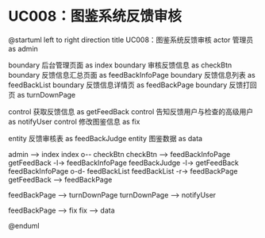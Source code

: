 # UC008：图鉴系统反馈审核

@startuml
left to right direction
title UC008：图鉴系统反馈审核
actor 管理员 as admin

boundary 后台管理页面 as index
boundary 审核反馈信息 as checkBtn
boundary 反馈信息汇总页面 as feedBackInfoPage
boundary 反馈信息列表 as feedBackList
boundary 反馈信息详情页 as feedBackPage
boundary 反馈打回页 as turnDownPage

control 获取反馈信息 as getFeedBack
control 告知反馈用户与检查的高级用户 as notifyUser
control 修改图鉴信息 as fix

entity 反馈审核表 as feedBackJudge
entity 图鉴数据 as data

admin --> index
index o-- checkBtn
checkBtn --> feedBackInfoPage
getFeedBack -l-> feedBackInfoPage
feedBackJudge -l-> getFeedBack
feedBackInfoPage o-d- feedBackList
feedBackList -r-> feedBackPage
getFeedBack --> feedBackPage

feedBackPage --> turnDownPage
turnDownPage --> notifyUser

feedBackPage --> fix
fix --> data

@enduml
